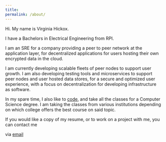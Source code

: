 ```yaml
---
title:
permalink: /about/
---
```


Hi. My name is Virginia Hickox. 

I have a Bachelors in Electrical Engineering from RPI. 

I am an SRE for a company providing a peer to peer network at the application layer, for decentralized applications for users hosting their own encrypted data in the cloud. 

I am currently developing scalable fleets of peer nodes to support user growth. I am also developing testing tools and microservices to support peer nodes and user hosted data stores, for a secure and optimized user experience, with a focus on decentralization for developing infrastructure as software. 

In my spare time, I also like to [code](https://github.com/GInxh/), and take all the classes for a Computer Science degree. I am taking the classes from various institutions depending on which college offers the best course on said topic.    

If you would like a copy of my resume, or to work on a project with me, you can contact me

via [email](mailto:vhickox@gmail.com)  

